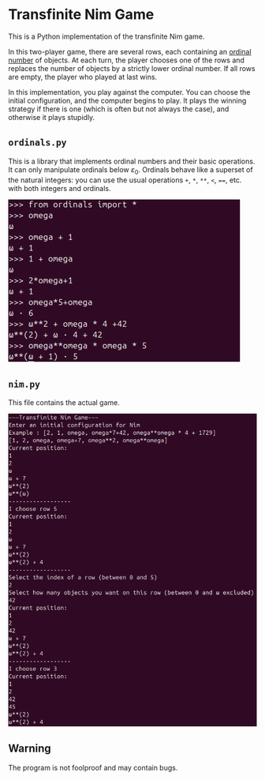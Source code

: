 # Transfinite Nim Game

This is a Python implementation of the transfinite Nim game.

In this two-player game, there are several rows, each containing an [ordinal number](https://en.wikipedia.org/wiki/Ordinal_number) of objects. At each turn, the player chooses one of the rows and replaces the number of objects by a strictly lower ordinal number. If all rows are empty, the player who played at last wins.

In this implementation, you play against the computer. You can choose the initial configuration, and the computer begins to play. It plays the winning strategy if there is one (which is often but not always the case), and otherwise it plays stupidly.

## `ordinals.py`

This is a library that implements ordinal numbers and their basic operations. It can only manipulate ordinals below $\varepsilon_0$. Ordinals behave like a superset of the natural integers: you can use the usual operations `+`, `*`, `**`, `<`, `==`, etc. with both integers and ordinals.

![An example of operations between ordinals](ordinals.png)

## `nim.py`

This file contains the actual game.

![Beginning of a game](nim.png)


## Warning

The program is not foolproof and may contain bugs.
